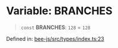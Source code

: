 # Variable: BRANCHES

> `const` **BRANCHES**: `128` = `128`

Defined in: [bee-js/src/types/index.ts:23](https://github.com/ethersphere/bee-js/blob/3abbe2b1b264d6b586511a56e93badb2236bd09d/src/types/index.ts#L23)
